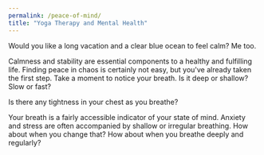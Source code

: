 ```yaml
---
permalink: /peace-of-mind/
title: "Yoga Therapy and Mental Health"
---
```



Would you like a long vacation and a clear blue ocean to feel calm? Me too.

Calmness and stability are essential components to a healthy and fulfilling life. Finding peace in chaos is certainly not easy, but you've already taken the first step. Take a moment to notice your breath. Is it deep or shallow? Slow or fast?

Is there any tightness in your chest as you breathe?

Your breath is a fairly accessible indicator of your state of mind. Anxiety and stress are often accompanied by shallow or irregular breathing. How about when you change that? How about when you breathe deeply and regularly?
